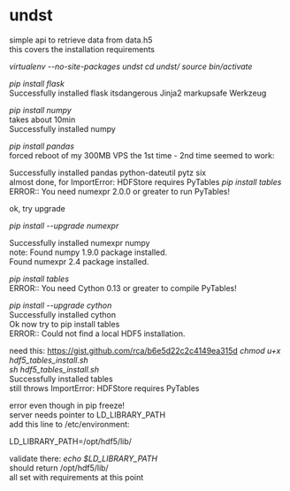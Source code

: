 undst
=====

simple api to retrieve data from data.h5<br>
this covers the installation requirements

*virtualenv --no-site-packages undst*
*cd undst/*
*source bin/activate*

*pip install flask*<br>
Successfully installed flask itsdangerous Jinja2 markupsafe Werkzeug

*pip install numpy*<br>
takes about 10min<br>
Successfully installed numpy

*pip install pandas*<br>
forced reboot of my 300MB VPS the 1st time - 2nd time seemed to work:

Successfully installed pandas python-dateutil pytz six<br>
almost done, for ImportError: HDFStore requires PyTables
*pip install tables*<br>
ERROR:: You need numexpr 2.0.0 or greater to run PyTables!

ok, try upgrade

*pip install --upgrade numexpr*<br>

Successfully installed numexpr numpy
<br>
note:
Found numpy 1.9.0 package installed.
<br>
Found numexpr 2.4 package installed.

*pip install tables*<br>
ERROR:: You need Cython 0.13 or greater to compile PyTables!

*pip install --upgrade cython*<br>
Successfully installed cython
<br>
Ok now try to pip install tables
<br>
ERROR:: Could not find a local HDF5 installation.

need this:  https://gist.github.com/rca/b6e5d22c2c4149ea315d
*chmod u+x hdf5_tables_install.sh*<br>
*sh hdf5_tables_install.sh*<br>
Successfully installed tables
<br>
still throws ImportError: HDFStore requires PyTables

error even though in pip freeze!
<br>
server needs pointer to LD_LIBRARY_PATH
<br>
add this line to /etc/environment:

LD_LIBRARY_PATH=/opt/hdf5/lib/

validate there:
*echo $LD_LIBRARY_PATH*<br>
should return /opt/hdf5/lib/<br>
all set with requirements at this point


